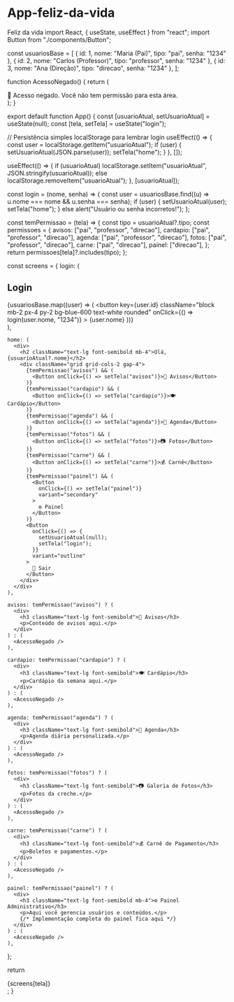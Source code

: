 # App-feliz-da-vida
Feliz da vida
import React, { useState, useEffect } from "react";
import Button from "./components/Button";

const usuariosBase = [
  { id: 1, nome: "Maria (Pai)", tipo: "pai", senha: "1234" },
  { id: 2, nome: "Carlos (Professor)", tipo: "professor", senha: "1234" },
  { id: 3, nome: "Ana (Direção)", tipo: "direcao", senha: "1234" },
];

function AcessoNegado() {
  return (
    <div className="text-red-500 font-medium mt-4">
      🚫 Acesso negado. Você não tem permissão para esta área.
    </div>
  );
}

export default function App() {
  const [usuarioAtual, setUsuarioAtual] = useState(null);
  const [tela, setTela] = useState("login");

  // Persistência simples localStorage para lembrar login
  useEffect(() => {
    const user = localStorage.getItem("usuarioAtual");
    if (user) {
      setUsuarioAtual(JSON.parse(user));
      setTela("home");
    }
  }, []);

  useEffect(() => {
    if (usuarioAtual) localStorage.setItem("usuarioAtual", JSON.stringify(usuarioAtual));
    else localStorage.removeItem("usuarioAtual");
  }, [usuarioAtual]);

  const login = (nome, senha) => {
    const user = usuariosBase.find((u) => u.nome === nome && u.senha === senha);
    if (user) {
      setUsuarioAtual(user);
      setTela("home");
    } else alert("Usuário ou senha incorretos!");
  };

  const temPermissao = (tela) => {
    const tipo = usuarioAtual?.tipo;
    const permissoes = {
      avisos: ["pai", "professor", "direcao"],
      cardapio: ["pai", "professor", "direcao"],
      agenda: ["pai", "professor", "direcao"],
      fotos: ["pai", "professor", "direcao"],
      carne: ["pai", "direcao"],
      painel: ["direcao"],
    };
    return permissoes[tela]?.includes(tipo);
  };

  const screens = {
    login: (
      <div>
        <h2 className="text-lg font-semibold mb-4">Login</h2>
        {usuariosBase.map((user) => (
          <button
            key={user.id}
            className="block mb-2 px-4 py-2 bg-blue-600 text-white rounded"
            onClick={() => login(user.nome, "1234")}
          >
            {user.nome}
          </button>
        ))}
      </div>
    ),

    home: (
      <div>
        <h2 className="text-lg font-semibold mb-4">Olá, {usuarioAtual?.nome}</h2>
        <div className="grid grid-cols-2 gap-4">
          {temPermissao("avisos") && (
            <Button onClick={() => setTela("avisos")}>📢 Avisos</Button>
          )}
          {temPermissao("cardapio") && (
            <Button onClick={() => setTela("cardapio")}>🍽️ Cardápio</Button>
          )}
          {temPermissao("agenda") && (
            <Button onClick={() => setTela("agenda")}>📆 Agenda</Button>
          )}
          {temPermissao("fotos") && (
            <Button onClick={() => setTela("fotos")}>📷 Fotos</Button>
          )}
          {temPermissao("carne") && (
            <Button onClick={() => setTela("carne")}>💰 Carnê</Button>
          )}
          {temPermissao("painel") && (
            <Button
              onClick={() => setTela("painel")}
              variant="secondary"
            >
              ⚙️ Painel
            </Button>
          )}
          <Button
            onClick={() => {
              setUsuarioAtual(null);
              setTela("login");
            }}
            variant="outline"
          >
            🚪 Sair
          </Button>
        </div>
      </div>
    ),

    avisos: temPermissao("avisos") ? (
      <div>
        <h3 className="text-lg font-semibold">📢 Avisos</h3>
        <p>Conteúdo de avisos aqui.</p>
      </div>
    ) : (
      <AcessoNegado />
    ),

    cardapio: temPermissao("cardapio") ? (
      <div>
        <h3 className="text-lg font-semibold">🍽️ Cardápio</h3>
        <p>Cardápio da semana aqui.</p>
      </div>
    ) : (
      <AcessoNegado />
    ),

    agenda: temPermissao("agenda") ? (
      <div>
        <h3 className="text-lg font-semibold">📆 Agenda</h3>
        <p>Agenda diária personalizada.</p>
      </div>
    ) : (
      <AcessoNegado />
    ),

    fotos: temPermissao("fotos") ? (
      <div>
        <h3 className="text-lg font-semibold">📷 Galeria de Fotos</h3>
        <p>Fotos da creche.</p>
      </div>
    ) : (
      <AcessoNegado />
    ),

    carne: temPermissao("carne") ? (
      <div>
        <h3 className="text-lg font-semibold">💰 Carnê de Pagamento</h3>
        <p>Boletos e pagamentos.</p>
      </div>
    ) : (
      <AcessoNegado />
    ),

    painel: temPermissao("painel") ? (
      <div>
        <h3 className="text-lg font-semibold mb-4">⚙️ Painel Administrativo</h3>
        <p>Aqui você gerencia usuários e conteúdos.</p>
        {/* Implementação completa do painel fica aqui */}
      </div>
    ) : (
      <AcessoNegado />
    ),
  };

  return <div className="p-4 max-w-xl mx-auto">{screens[tela]}</div>;
}
